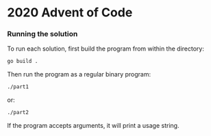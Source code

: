 # 2020 Advent of Code

### Running the solution

To run each solution, first build the program from within the directory:

```bash
go build .
```

Then run the program as a regular binary program:

```bash
./part1
```

or:

```bash
./part2
```

If the program accepts arguments, it will print a usage string.